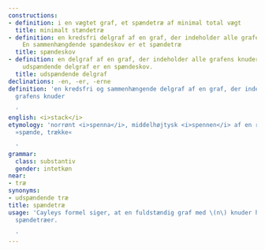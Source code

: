 ```yaml
---
constructions:
- definition: i en vægtet graf, et spændetræ af minimal total vægt
  title: minimalt stændetræ
- definition: en kredsfri delgraf af en graf, der indeholder alle grafens knuder.
    En sammenhængdende spændeskov er et spændetræ
  title: spændeskov
- definition: en delgraf af en graf, der indeholder alle grafens knuder. En kredsfri
    udspændende delgraf er en spændeskov.
  title: udspændende delgraf
declinations: -en, -er, -erne
definition: 'en kredsfri og sammenhængende delgraf af en graf, der indeholder alle
  grafens knuder

  '
english: <i>stack</i>
etymology: 'norrønt <i>spenna</i>, middelhøjtysk <i>spennen</i> af en rod med betydningen
  »spænde, trække«

  '
grammar:
  class: substantiv
  gender: intetkøn
near:
- træ
synonyms:
- udspændende træ
title: spændetræ
usage: 'Cayleys formel siger, at en fuldstændig graf med \(n\) knuder har \(n^{n-2}\)
  spændetræer.

  '
---
```

